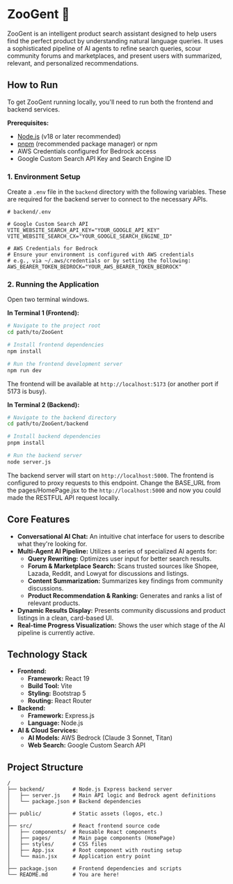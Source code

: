 # ZooGent 🦓

ZooGent is an intelligent product search assistant designed to help users find the perfect product by understanding natural language queries. It uses a sophisticated pipeline of AI agents to refine search queries, scour community forums and marketplaces, and present users with summarized, relevant, and personalized recommendations.

## How to Run

To get ZooGent running locally, you'll need to run both the frontend and backend services.

**Prerequisites:**
*   [Node.js](https://nodejs.org/) (v18 or later recommended)
*   [pnpm](https://pnpm.io/installation) (recommended package manager) or npm
*   AWS Credentials configured for Bedrock access
*   Google Custom Search API Key and Search Engine ID

### 1. Environment Setup

Create a `.env` file in the `backend` directory with the following variables. These are required for the backend server to connect to the necessary APIs.

```env
# backend/.env

# Google Custom Search API
VITE_WEBSITE_SEARCH_API_KEY="YOUR_GOOGLE_API_KEY"
VITE_WEBSITE_SEARCH_CX="YOUR_GOOGLE_SEARCH_ENGINE_ID"

# AWS Credentials for Bedrock
# Ensure your environment is configured with AWS credentials
# e.g., via ~/.aws/credentials or by setting the following:
AWS_BEARER_TOKEN_BEDROCK="YOUR_AWS_BEARER_TOKEN_BEDROCK"
```

### 2. Running the Application

Open two terminal windows.

**In Terminal 1 (Frontend):**
```bash
# Navigate to the project root
cd path/to/ZooGent

# Install frontend dependencies
npm install

# Run the frontend development server
npm run dev
```
The frontend will be available at `http://localhost:5173` (or another port if 5173 is busy).

**In Terminal 2 (Backend):**
```bash
# Navigate to the backend directory
cd path/to/ZooGent/backend

# Install backend dependencies
pnpm install

# Run the backend server
node server.js
```
The backend server will start on `http://localhost:5000`. The frontend is configured to proxy requests to this endpoint.
Change the BASE_URL from the pages/HomePage.jsx to the `http://localhost:5000` and now you could made the RESTFUL API request locally.

## Core Features

*   **Conversational AI Chat:** An intuitive chat interface for users to describe what they're looking for.
*   **Multi-Agent AI Pipeline:** Utilizes a series of specialized AI agents for:
    *   **Query Rewriting:** Optimizes user input for better search results.
    *   **Forum & Marketplace Search:** Scans trusted sources like Shopee, Lazada, Reddit, and Lowyat for discussions and listings.
    *   **Content Summarization:** Summarizes key findings from community discussions.
    *   **Product Recommendation & Ranking:** Generates and ranks a list of relevant products.
*   **Dynamic Results Display:** Presents community discussions and product listings in a clean, card-based UI.
*   **Real-time Progress Visualization:** Shows the user which stage of the AI pipeline is currently active.

## Technology Stack

*   **Frontend:**
    *   **Framework:** React 19
    *   **Build Tool:** Vite
    *   **Styling:** Bootstrap 5
    *   **Routing:** React Router
*   **Backend:**
    *   **Framework:** Express.js
    *   **Language:** Node.js
*   **AI & Cloud Services:**
    *   **AI Models:** AWS Bedrock (Claude 3 Sonnet, Titan)
    *   **Web Search:** Google Custom Search API

## Project Structure

```
/
├── backend/         # Node.js Express backend server
│   ├── server.js    # Main API logic and Bedrock agent definitions
│   └── package.json # Backend dependencies
│
├── public/          # Static assets (logos, etc.)
│
├── src/             # React frontend source code
│   ├── components/  # Reusable React components
│   ├── pages/       # Main page components (HomePage)
│   ├── styles/      # CSS files
│   ├── App.jsx      # Root component with routing setup
│   └── main.jsx     # Application entry point
│
├── package.json     # Frontend dependencies and scripts
└── README.md        # You are here!
```